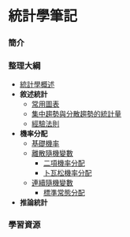 # 統計學筆記

### 簡介

### 整理大綱

- [統計學概述](https://mirdex.github.io/Statistics/統計學概述.slides.html)
- **敘述統計**
  - [常用圖表](https://mirdex.github.io/Statistics/常用圖表.slides.html)
  - [集中趨勢與分散趨勢的統計量](https://mirdex.github.io/Statistics/集中趨勢與分散趨勢的統計量.slides.html)
  - [經驗法則](https://mirdex.github.io/Statistics/經驗法則.slides.html)
- **機率分配**
  - [基礎機率](https://mirdex.github.io/Statistics/基礎機率.slides.html)
  - [離散隨機變數](https://mirdex.github.io/Statistics/離散隨機變數.slides.html)
      - [二項機率分配](https://mirdex.github.io/Statistics/二項機率分配.slides.html)
      - [卜瓦松機率分配](https://mirdex.github.io/Statistics/卜瓦松機率分配.slides.html)
  - [連續隨機變數](https://mirdex.github.io/Statistics/連續型隨機變數.slides.html)
      - [標準常態分配](https://mirdex.github.io/Statistics/標準常態分配.slides.html)
- **推論統計**

### 學習資源

